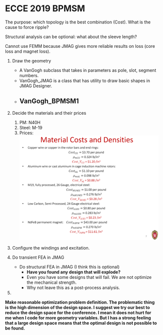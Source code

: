 # ECCE 2019 BPMSM

The purpose: which topology is the best combination (Cost). What is the cause to force ripple?

Structural analysis can be optional: what about the sleeve length?

Cannot use FEMM because JMAG gives more reliable results on loss (core loss and magnet loss).









1. Draw the geometry

    - A VanGogh subclass that takes in parameters as pole, slot, segment numbers.
    - VanGogh_JMAG is a class that has utility to draw basic shapes in JMAG Designer.
    - VanGogh_BPMSM1
        - 

2. Decide the materials and their prices

    1. PM: N40H
    2. Steel: M-19
    3. Prices:![1561844711164](assets/images/1561844711164.png)

3. Configure the windings and excitation.

4. Do transient FEA in JMAG

    - Do structural FEA in JMAG (I think this is optional)
        - **Have you found any design that will explode?**
        - Even you have some designs that will fail. We are not optimize the mechanical strength.
        - Why not leave this as a post-process analysis.

5. 

     

    

**Make reasonable optimization problem definition. The problematic thing is the high dimension of the design space. I suggest we try our best to reduce the design space for the conference. I mean it does not hurt for me when I code for more geometry variables. But I has a strong feeling that a large design space means that the optimal design is not possible to be found.**




















